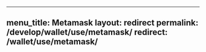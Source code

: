 ---

menu_title: Metamask
layout: redirect
permalink: /develop/wallet/use/metamask/
redirect: /wallet/use/metamask/
---